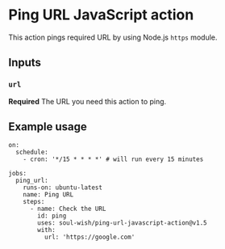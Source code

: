 # Ping URL JavaScript action

This action pings required URL by using Node.js `https` module.

## Inputs

### `url`

**Required** The URL you need this action to ping.

## Example usage

```
on:
  schedule:
    - cron: '*/15 * * * *' # will run every 15 minutes

jobs:
  ping_url:
    runs-on: ubuntu-latest
    name: Ping URL
    steps:
      - name: Check the URL
        id: ping
        uses: soul-wish/ping-url-javascript-action@v1.5
        with:
          url: 'https://google.com'
```
